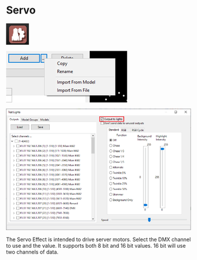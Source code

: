 # Servo

![Icon](../../.gitbook/assets/image%20%28161%29.png)

![Sequencer Grid](../../.gitbook/assets/image%20%28201%29.png)

![](../../.gitbook/assets/image%20%28701%29.png)

The Servo Effect is intended to drive server motors. Select the DMX channel to use and the value. It supports both 8 bit and 16 bit values. 16 bit will use two channels of data.

## 

